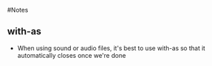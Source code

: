 #Notes

## with-as
- When using sound or audio files, it's best to use with-as so that it automatically closes once we're done
